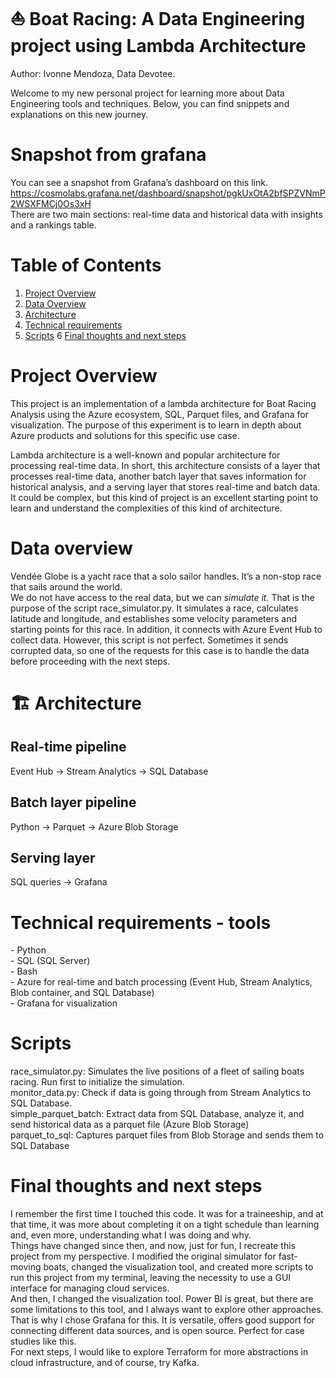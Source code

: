 # **⛵ Boat Racing: A Data Engineering project using Lambda Architecture**

Author: Ivonne Mendoza, Data Devotee.

Welcome to my new personal project for learning more about Data Engineering tools and techniques. Below, you can find snippets and explanations on this new journey.

# **Snapshot from grafana**

You can see a snapshot from Grafana’s dashboard on this link.
https://cosmolabs.grafana.net/dashboard/snapshot/pgkUxOtA2bfSPZVNmP2WSXFMCj0Os3xH  
There are two main sections: real-time data and historical data with insights and a rankings table.

# **Table of Contents**

1. [Project Overview](#Project-Overview)
2. [Data Overview](#Data-Overview)
3. [Architecture](#Architecture)
4. [Technical requirements](#Technical-requirements-tools)
5. [Scripts](#Scripts)
6 [Final thoughts and next steps](#Final-thoughts-and-next-steps)

# **Project Overview**

This project is an implementation of a lambda architecture for Boat Racing Analysis using the Azure ecosystem, SQL, Parquet files, and Grafana for visualization. The purpose of this experiment is to learn in depth about Azure products and solutions for this specific use case.

Lambda architecture is a well-known and popular architecture for processing real-time data. In short, this architecture consists of a layer that processes real-time data, another batch layer that saves information for historical analysis, and a serving layer that stores real-time and batch data. It could be complex, but this kind of project is an excellent starting point to learn and understand the complexities of this kind of architecture. 

# **Data overview**

Vendée Globe is a yacht race that a solo sailor handles. It’s a non-stop race that sails around the world.  
We do not have access to the real data, but we can *simulate it.* That is the purpose of the script race\_simulator.py. It simulates a race, calculates latitude and longitude, and establishes some velocity parameters and starting points for this race. In addition, it connects with Azure Event Hub to collect data. However, this script is not perfect. Sometimes it sends corrupted data, so one of the requests for this case is to handle the data before proceeding with the next steps.

# **🏗️ Architecture**
## Real-time pipeline      
Event Hub → Stream Analytics → SQL Database

## Batch layer pipeline
Python → Parquet → Azure Blob Storage

## Serving layer
SQL queries → Grafana

# **Technical requirements \- tools**

\- Python  
\- SQL (SQL Server)  
\- Bash   
\- Azure for real-time and batch processing (Event Hub, Stream Analytics, Blob container, and SQL Database)  
\- Grafana for visualization

# **Scripts**

race\_simulator.py: Simulates the live positions of a fleet of sailing boats racing. Run first to initialize the simulation.  
monitor\_data.py: Check if data is going through from Stream Analytics to SQL Database.  
simple\_parquet\_batch: Extract data from SQL Database, analyze it, and send historical data as a parquet file (Azure Blob Storage)  
parquet\_to\_sql: Captures parquet files from Blob Storage and sends them to SQL Database



   
# **Final thoughts and next steps**  
I remember the first time I touched this code. It was for a traineeship, and at that time, it was more about completing it on a tight schedule than learning and, even more, understanding what I was doing and why.  
Things have changed since then, and now, just for fun, I recreate this project from my perspective. I modified the original simulator for fast-moving boats, changed the visualization tool, and created more scripts to run this project from my terminal, leaving the necessity to use a GUI interface for managing cloud services.  
And then, I changed the visualization tool. Power BI is great, but there are some limitations to this tool, and I always want to explore other approaches.  
That is why I chose Grafana for this. It is versatile, offers good support for connecting different data sources, and is open source. Perfect for case studies like this.  
For next steps, I would like to explore Terraform for more abstractions in cloud infrastructure, and of course, try Kafka.

